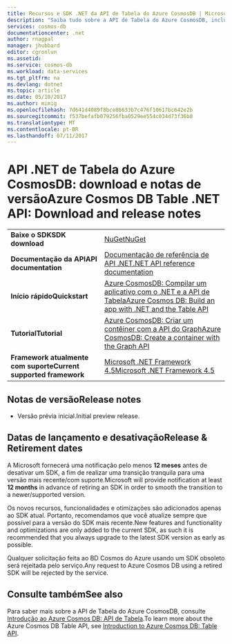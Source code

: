 ```yaml
---
title: Recursos e SDK .NET da API de Tabela do Azure CosmosDB | Microsoft Docs
description: "Saiba tudo sobre a API de Tabela do Azure CosmosDB, incluindo as datas de lançamento, as datas de desativação e as alterações feitas entre cada versão."
services: cosmos-db
documentationcenter: .net
author: rnagpal
manager: jhubbard
editor: cgronlun
ms.assetid: 
ms.service: cosmos-db
ms.workload: data-services
ms.tgt_pltfrm: na
ms.devlang: dotnet
ms.topic: article
ms.date: 05/10/2017
ms.author: mimig
ms.openlocfilehash: 7d641d4089f8bce86633b7c476f10617bc642e2b
ms.sourcegitcommit: f537befafb079256fba0529ee554c034d73f36b0
ms.translationtype: MT
ms.contentlocale: pt-BR
ms.lasthandoff: 07/11/2017
---
```

# <a name="azure-cosmos-db-table-net-api-download-and-release-notes"></a><span data-ttu-id="872b6-103">API .NET de Tabela do Azure CosmosDB: download e notas de versão</span><span class="sxs-lookup"><span data-stu-id="872b6-103">Azure Cosmos DB Table .NET API: Download and release notes</span></span>


|   |   |
|---|---|
|<span data-ttu-id="872b6-104">**Baixe o SDK**</span><span class="sxs-lookup"><span data-stu-id="872b6-104">**SDK download**</span></span>|[<span data-ttu-id="872b6-105">NuGet</span><span class="sxs-lookup"><span data-stu-id="872b6-105">NuGet</span></span>](https://aka.ms/acdbtablenuget)|
|<span data-ttu-id="872b6-106">**Documentação da API**</span><span class="sxs-lookup"><span data-stu-id="872b6-106">**API documentation**</span></span>|[<span data-ttu-id="872b6-107">Documentação de referência de API .NET</span><span class="sxs-lookup"><span data-stu-id="872b6-107">.NET API reference documentation</span></span>](https://aka.ms/acdbtableapiref)|
|<span data-ttu-id="872b6-108">**Início rápido**</span><span class="sxs-lookup"><span data-stu-id="872b6-108">**Quickstart**</span></span>|[<span data-ttu-id="872b6-109">Azure CosmosDB: Compilar um aplicativo com o .NET e a API de Tabela</span><span class="sxs-lookup"><span data-stu-id="872b6-109">Azure Cosmos DB: Build an app with .NET and the Table API</span></span>](https://aka.ms/acdbtnetqs)|
|<span data-ttu-id="872b6-110">**Tutorial**</span><span class="sxs-lookup"><span data-stu-id="872b6-110">**Tutorial**</span></span>|[<span data-ttu-id="872b6-111">Azure CosmosDB: Criar um contêiner com a API do Graph</span><span class="sxs-lookup"><span data-stu-id="872b6-111">Azure CosmosDB: Create a container with the Graph API</span></span>](tutorial-develop-graph-dotnet.md)|
|<span data-ttu-id="872b6-112">**Framework atualmente com suporte**</span><span class="sxs-lookup"><span data-stu-id="872b6-112">**Current supported framework**</span></span>|[<span data-ttu-id="872b6-113">Microsoft .NET Framework 4.5</span><span class="sxs-lookup"><span data-stu-id="872b6-113">Microsoft .NET Framework 4.5</span></span>](https://www.microsoft.com/download/details.aspx?id=30653)|

## <a name="release-notes"></a><span data-ttu-id="872b6-114">Notas de versão</span><span class="sxs-lookup"><span data-stu-id="872b6-114">Release notes</span></span>

* <span data-ttu-id="872b6-115">Versão prévia inicial.</span><span class="sxs-lookup"><span data-stu-id="872b6-115">Initial preview release.</span></span>

## <a name="release--retirement-dates"></a><span data-ttu-id="872b6-116">Datas de lançamento e desativação</span><span class="sxs-lookup"><span data-stu-id="872b6-116">Release & Retirement dates</span></span>
<span data-ttu-id="872b6-117">A Microsoft fornecerá uma notificação pelo menos **12 meses** antes de desativar um SDK, a fim de realizar uma transição tranquila para uma versão mais recente/com suporte.</span><span class="sxs-lookup"><span data-stu-id="872b6-117">Microsoft will provide notification at least **12 months** in advance of retiring an SDK in order to smooth the transition to a newer/supported version.</span></span>

<span data-ttu-id="872b6-118">Os novos recursos, funcionalidades e otimizações são adicionados apenas ao SDK atual. Portanto, recomendamos que você atualize sempre que possível para a versão do SDK mais recente.</span><span class="sxs-lookup"><span data-stu-id="872b6-118">New features and functionality and optimizations are only added to the current SDK, as such it is recommended that you always upgrade to the latest SDK version as early as possible.</span></span> 

<span data-ttu-id="872b6-119">Qualquer solicitação feita ao BD Cosmos do Azure usando um SDK obsoleto será rejeitada pelo serviço.</span><span class="sxs-lookup"><span data-stu-id="872b6-119">Any request to Azure Cosmos DB using a retired SDK will be rejected by the service.</span></span>


## <a name="see-also"></a><span data-ttu-id="872b6-120">Consulte também</span><span class="sxs-lookup"><span data-stu-id="872b6-120">See also</span></span>
<span data-ttu-id="872b6-121">Para saber mais sobre a API de Tabela do Azure CosmosDB, consulte [Introdução ao Azure Cosmos DB: API de Tabela](table-introduction.md).</span><span class="sxs-lookup"><span data-stu-id="872b6-121">To learn more about the Azure Cosmos DB Table API, see [Introduction to Azure Cosmos DB: Table API](table-introduction.md).</span></span> 